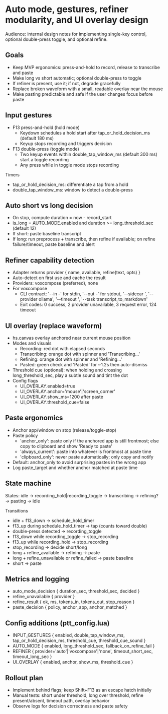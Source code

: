 # Auto mode, gestures, refiner modularity, and UI overlay design

Audience: internal design notes for implementing single-key control, optional double-press toggle, and optional refine.

## Goals
- Keep MVP ergonomics: press-and-hold to record, release to transcribe and paste
- Make long vs short automatic; optional double-press to toggle
- If refiner is present, use it; if not, degrade gracefully
- Replace broken waveform with a small, readable overlay near the mouse
- Make pasting predictable and safe if the user changes focus before paste

## Input gestures
- F13 press-and-hold (hold mode)
  - Keydown schedules a hold start after tap_or_hold_decision_ms (default 180 ms)
  - Keyup stops recording and triggers decision
- F13 double-press (toggle mode)
  - Two keyup events within double_tap_window_ms (default 300 ms) start a toggle recording
  - Any press while in toggle mode stops recording

Timers
- tap_or_hold_decision_ms: differentiate a tap from a hold
- double_tap_window_ms: window to detect a double-press

## Auto short vs long decision
- On stop, compute duration = now - record_start
- is_long = AUTO_MODE.enabled and duration >= long_threshold_sec (default 12)
- If short: paste baseline transcript
- If long: run preprocess + transcribe, then refine if available; on refine failure/timeout, paste baseline and alert

## Refiner capability detection
- Adapter returns provider { name, available, refine(text, opts) }
- Auto-detect on first use and cache the result
- Providers: voxcompose (preferred), none
- For voxcompose
  - CLI contract: '--in -' for stdin, '--out -' for stdout, '--sidecar <path>', '--provider ollama', '--timeout <sec>', '--task transcript_to_markdown'
  - Exit codes: 0 success, 2 provider unavailable, 3 request error, 124 timeout

## UI overlay (replace waveform)
- hs.canvas overlay anchored near current mouse position
- Modes and visuals
  - Recording: red dot with elapsed seconds
  - Transcribing: orange dot with spinner and 'Transcribing…'
  - Refining: orange dot with spinner and 'Refining…'
  - Pasted: green check and 'Pasted' for ~1.2s then auto-dismiss
- Threshold cue (optional): when holding and crossing long_threshold_sec, play a subtle sound and tint the dot
- Config flags
  - UI_OVERLAY.enabled=true
  - UI_OVERLAY.anchor='mouse'|'screen_corner'
  - UI_OVERLAY.show_ms=1200 after paste
  - UI_OVERLAY.threshold_cue=false

## Paste ergonomics
- Anchor app/window on stop (release/toggle-stop)
- Paste policy
  - 'anchor_only': paste only if the anchored app is still frontmost; else copy to clipboard and show 'Ready to paste'
  - 'always_current': paste into whatever is frontmost at paste time
  - 'clipboard_only': never paste automatically; only copy and notify
- Default: anchor_only to avoid surprising pastes in the wrong app
- Log paste_target and whether anchor matched at paste time

## State machine
States: idle → recording_hold|recording_toggle → transcribing → refining? → pasting → idle

Transitions
- idle + f13_down → schedule_hold_timer
- f13_up during schedule_hold_timer → tap (counts toward double)
- double-press detected → recording_toggle
- f13_down while recording_toggle → stop_recording
- f13_up while recording_hold → stop_recording
- stop_recording → decide short/long
- long + refine_available → refining → paste
- long + refine_unavailable or refine_failed → paste baseline
- short → paste

## Metrics and logging
- auto_mode_decision { duration_sec, threshold_sec, decided }
- refine_unavailable { provider }
- refine_result { ok, ms, tokens_in, tokens_out, stop_reason }
- paste_decision { policy, anchor_app, anchor_matched }

## Config additions (ptt_config.lua)
- INPUT_GESTURES { enabled, double_tap_window_ms, tap_or_hold_decision_ms, threshold_cue, threshold_cue_sound }
- AUTO_MODE { enabled, long_threshold_sec, fallback_on_refine_fail }
- REFINER { provider='auto'|'voxcompose'|'none', timeout_short_sec, timeout_long_sec }
- UI_OVERLAY { enabled, anchor, show_ms, threshold_cue }

## Rollout plan
- Implement behind flags; keep Shift+F13 as an escape hatch initially
- Manual tests: short under threshold, long over threshold, refine present/absent, timeout path, overlay behavior
- Observe logs for decision correctness and paste safety


